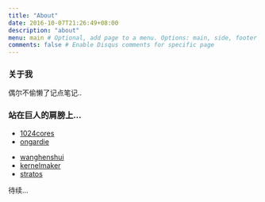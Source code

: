 ```yaml
---
title: "About"
date: 2016-10-07T21:26:49+08:00
description: "about"
menu: main # Optional, add page to a menu. Options: main, side, footer
comments: false # Enable Disqus comments for specific page
---
```


### 关于我

偶尔不偷懒了记点笔记..

### 站在巨人的肩膀上...

- [1024cores](https://1024cores.com)
- [ongardie](ongardie.net)
<!--more-->
- [wanghenshui](wanghenshui.github.io)
- [kernelmaker](kernelmaker.github.io)
- [stratos](stratos.seas.harvard.edu)

待续...

